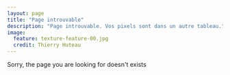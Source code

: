 ```yaml
---
layout: page
title: "Page introuvable"
description: "Page introuvable. Vos pixels sont dans un autre tableau."
image:
  feature: texture-feature-00.jpg
  credit: Thierry Huteau
---  
```


Sorry, the page you are looking for doesn't exists
